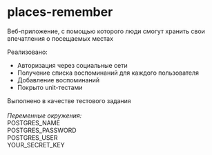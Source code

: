 # places-remember

Веб-приложение, с помощью которого люди смогут хранить свои впечатления о посещаемых местах<br>

Реализовано:
- Авторизация через социальные сети
- Получение списка воспоминаний для каждого пользователя
- Добавление воспоминаний 
- Покрыто unit-тестами

Выполнено в качестве тестового задания<br><br>
*Переменные окружения:* <br>POSTGRES_NAME<br> POSTGRES_PASSWORD<br> POSTGRES_USER<br> YOUR_SECRET_KEY
